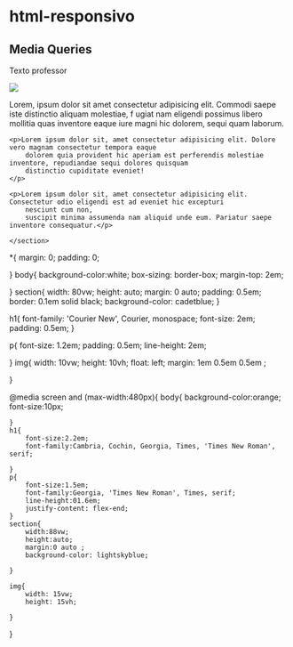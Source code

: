 # html-responsivo

<!DOCTYPE html>
<html lang="en">

<head>
    <meta charset="UTF-8">
    <meta http-equiv="X-UA-Compatible" content="IE=edge">
    <meta name="viewport" content="width=device-width, initial-scale=1.0">
    <link rel="stylesheet" href="css/mb.css">
    <link rel="stylesheet" href="css/mqsreen.css" 
    media="screen and (max-width:480px)">
    <title>Media Queries</title>
</head>

<body>
    <section>
    <h1>Media Queries</h1>
    <p>Texto professor</p>
    <img src="img/arvore.webp" alt"Arvore">
    <p>Lorem, ipsum dolor sit amet consectetur adipisicing elit. Commodi saepe iste distinctio aliquam molestiae, f
        ugiat nam eligendi possimus libero mollitia quas inventore eaque iure magni hic dolorem, sequi quam laborum.</p>

    <p>Lorem ipsum dolor sit, amet consectetur adipisicing elit. Dolore vero magnam consectetur tempora eaque
        dolorem quia provident hic aperiam est perferendis molestiae inventore, repudiandae sequi dolores quisquam
        distinctio cupiditate eveniet!
    </p>

    <p>Lorem ipsum dolor sit, amet consectetur adipisicing elit. Consectetur odio eligendi est ad eveniet hic excepturi
        nesciunt cum non,
        suscipit minima assumenda nam aliquid unde eum. Pariatur saepe inventore consequatur.</p>

    </section>

</body>

</html>


*{
    margin: 0;
    padding: 0;

}
body{
    background-color:white;
    box-sizing: border-box;
    margin-top: 2em;

}
section{
    width: 80vw;
    height: auto;
    margin: 0 auto;
    padding: 0.5em;
    border: 0.1em solid black;
    background-color: cadetblue;
}

h1{
    font-family: 'Courier New', Courier, monospace;
    font-size: 2em;
    padding: 0.5em;
}

p{
    font-size: 1.2em;
    padding: 0.5em;
    line-height: 2em;

}
img{
    width: 10vw;
    height: 10vh;
    float: left;
    margin: 1em 0.5em 0.5em ;
    
}


@media screen and (max-width:480px){
  body{
        background-color:orange;
        font-size:10px;
        
    }
    h1{
        font-size:2.2em;
        font-family:Cambria, Cochin, Georgia, Times, 'Times New Roman', serif;

    }
    p{
        font-size:1.5em;
        font-family:Georgia, 'Times New Roman', Times, serif;
        line-height:01.6em;
        justify-content: flex-end;
    }
    section{
        width:88vw;
        height:auto;
        margin:0 auto ;
        background-color: lightskyblue;

    }

    img{
        width: 15vw;
        height: 15vh;
        
    }

}
